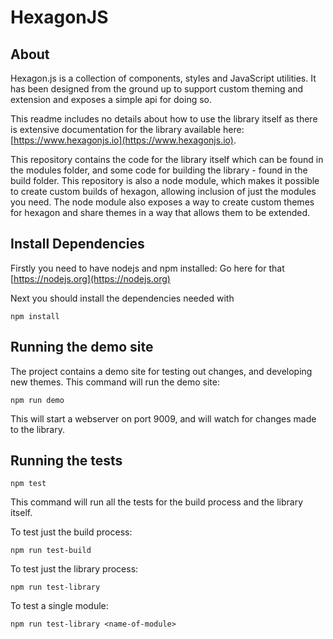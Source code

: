 HexagonJS
=========

About
-----

<a href="assets/hexagon-logo.svg?raw=true" align="left" hspace="10" vspace="6"></a>

Hexagon.js is a collection of components, styles and JavaScript utilities. It has been designed from the ground up to support custom theming and extension and exposes a simple api for doing so.

This readme includes no details about how to use the library itself as there is extensive documentation for the library available here: [https://www.hexagonjs.io](https://www.hexagonjs.io).

This repository contains the code for the library itself which can be found in the modules folder, and some code for building the library - found in the build folder. This repository is also a node module, which makes it possible to create custom builds of hexagon, allowing inclusion of just the modules you need. The node module also exposes a way to create custom themes for hexagon and share themes in a way that allows them to be extended.


Install Dependencies
--------------------

Firstly you need to have nodejs and npm installed: Go here for that [https://nodejs.org](https://nodejs.org)

Next you should install the dependencies needed with

    npm install


Running the demo site
---------------------

The project contains a demo site for testing out changes, and developing new themes. This command will run the demo site:

    npm run demo

This will start a webserver on port 9009, and will watch for changes made to the library.


Running the tests
-----------------

    npm test

This command will run all the tests for the build process and the library itself.

To test just the build process:

    npm run test-build

To test just the library process:

    npm run test-library

To test a single module:

    npm run test-library <name-of-module>
